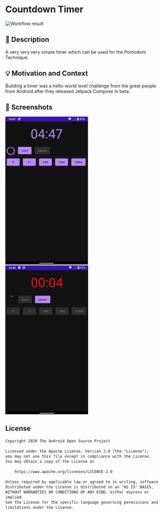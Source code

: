 Countdown Timer
===============

![Workflow result](https://github.com/mspath/dev-challenge-compose-week2/workflows/Check/badge.svg)

## :scroll: Description

A very very very simple timer which can be used for the Pomodoro Technique.

## :bulb: Motivation and Context

Building a timer was a hello-world level challenge from the great people from Android after they released Jetpack Compose in beta. 

## :camera_flash: Screenshots

<img src="/results/screenshot_1.png" width="260">&emsp;<img src="/results/screenshot_2.png" width="260">

## License
```
Copyright 2020 The Android Open Source Project

Licensed under the Apache License, Version 2.0 (the "License");
you may not use this file except in compliance with the License.
You may obtain a copy of the License at

    https://www.apache.org/licenses/LICENSE-2.0

Unless required by applicable law or agreed to in writing, software
distributed under the License is distributed on an "AS IS" BASIS,
WITHOUT WARRANTIES OR CONDITIONS OF ANY KIND, either express or implied.
See the License for the specific language governing permissions and
limitations under the License.
```